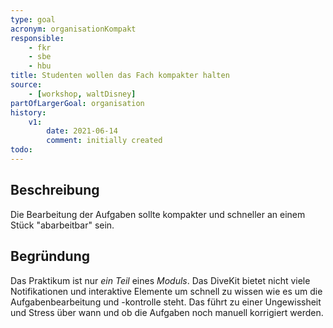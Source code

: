 ```yaml
---
type: goal
acronym: organisationKompakt
responsible: 
    - fkr
    - sbe
    - hbu
title: Studenten wollen das Fach kompakter halten
source: 
    - [workshop, waltDisney]
partOfLargerGoal: organisation
history:
    v1:
        date: 2021-06-14
        comment: initially created
todo: 
---
```


## Beschreibung

Die Bearbeitung der Aufgaben sollte kompakter und schneller an einem Stück "abarbeitbar" sein.

## Begründung

Das Praktikum ist nur *ein Teil* eines *Moduls*. Das DiveKit bietet nicht viele Notifikationen und interaktive Elemente um schnell zu wissen wie es um die Aufgabenbearbeitung und -kontrolle steht. Das führt zu einer Ungewissheit und Stress über wann und ob die Aufgaben noch manuell korrigiert werden.